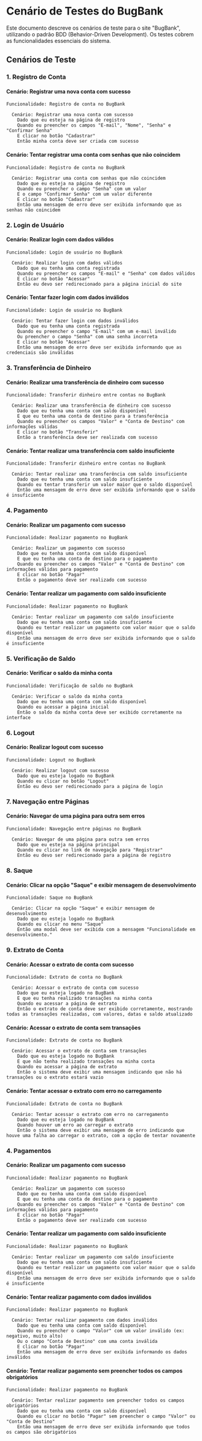 # Cenário de Testes do BugBank

Este documento descreve os cenários de teste para o site "BugBank", utilizando o padrão BDD (Behavior-Driven Development). Os testes cobrem as funcionalidades essenciais do sistema.

## Cenários de Teste

### 1. Registro de Conta

#### Cenário: Registrar uma nova conta com sucesso
```gherkin
Funcionalidade: Registro de conta no BugBank

  Cenário: Registrar uma nova conta com sucesso
    Dado que eu esteja na página de registro
    Quando eu preencher os campos "E-mail", "Nome", "Senha" e "Confirmar Senha"
    E clicar no botão "Cadastrar"
    Então minha conta deve ser criada com sucesso
```

#### Cenário: Tentar registrar uma conta com senhas que não coincidem
```gherkin
Funcionalidade: Registro de conta no BugBank

  Cenário: Registrar uma conta com senhas que não coincidem
    Dado que eu esteja na página de registro
    Quando eu preencher o campo "Senha" com um valor
    E o campo "Confirmar Senha" com um valor diferente
    E clicar no botão "Cadastrar"
    Então uma mensagem de erro deve ser exibida informando que as senhas não coincidem
```

### 2. Login de Usuário

#### Cenário: Realizar login com dados válidos
```gherkin
Funcionalidade: Login de usuário no BugBank

  Cenário: Realizar login com dados válidos
    Dado que eu tenha uma conta registrada
    Quando eu preencher os campos "E-mail" e "Senha" com dados válidos
    E clicar no botão "Acessar"
    Então eu devo ser redirecionado para a página inicial do site
```

#### Cenário: Tentar fazer login com dados inválidos
```gherkin
Funcionalidade: Login de usuário no BugBank

  Cenário: Tentar fazer login com dados inválidos
    Dado que eu tenha uma conta registrada
    Quando eu preencher o campo "E-mail" com um e-mail inválido
    Ou preencher o campo "Senha" com uma senha incorreta
    E clicar no botão "Acessar"
    Então uma mensagem de erro deve ser exibida informando que as credenciais são inválidas
```

### 3. Transferência de Dinheiro

#### Cenário: Realizar uma transferência de dinheiro com sucesso
```gherkin
Funcionalidade: Transferir dinheiro entre contas no BugBank

  Cenário: Realizar uma transferência de dinheiro com sucesso
    Dado que eu tenha uma conta com saldo disponível
    E que eu tenha uma conta de destino para a transferência
    Quando eu preencher os campos "Valor" e "Conta de Destino" com informações válidas
    E clicar no botão "Transferir"
    Então a transferência deve ser realizada com sucesso
```

#### Cenário: Tentar realizar uma transferência com saldo insuficiente
```gherkin
Funcionalidade: Transferir dinheiro entre contas no BugBank

  Cenário: Tentar realizar uma transferência com saldo insuficiente
    Dado que eu tenha uma conta com saldo insuficiente
    Quando eu tentar transferir um valor maior que o saldo disponível
    Então uma mensagem de erro deve ser exibida informando que o saldo é insuficiente
```

### 4. Pagamento

#### Cenário: Realizar um pagamento com sucesso
```gherkin
Funcionalidade: Realizar pagamento no BugBank

  Cenário: Realizar um pagamento com sucesso
    Dado que eu tenha uma conta com saldo disponível
    E que eu tenha uma conta de destino para o pagamento
    Quando eu preencher os campos "Valor" e "Conta de Destino" com informações válidas para pagamento
    E clicar no botão "Pagar"
    Então o pagamento deve ser realizado com sucesso
```

#### Cenário: Tentar realizar um pagamento com saldo insuficiente
```gherkin
Funcionalidade: Realizar pagamento no BugBank

  Cenário: Tentar realizar um pagamento com saldo insuficiente
    Dado que eu tenha uma conta com saldo insuficiente
    Quando eu tentar realizar um pagamento com valor maior que o saldo disponível
    Então uma mensagem de erro deve ser exibida informando que o saldo é insuficiente
```

### 5. Verificação de Saldo

#### Cenário: Verificar o saldo da minha conta
```gherkin
Funcionalidade: Verificação de saldo no BugBank

  Cenário: Verificar o saldo da minha conta
    Dado que eu tenha uma conta com saldo disponível
    Quando eu acessar a página inicial
    Então o saldo da minha conta deve ser exibido corretamente na interface
```

### 6. Logout

#### Cenário: Realizar logout com sucesso
```gherkin
Funcionalidade: Logout no BugBank

  Cenário: Realizar logout com sucesso
    Dado que eu esteja logado no BugBank
    Quando eu clicar no botão "Logout"
    Então eu devo ser redirecionado para a página de login
```

### 7. Navegação entre Páginas

#### Cenário: Navegar de uma página para outra sem erros
```gherkin
Funcionalidade: Navegação entre páginas no BugBank

  Cenário: Navegar de uma página para outra sem erros
    Dado que eu esteja na página principal
    Quando eu clicar no link de navegação para "Registrar"
    Então eu devo ser redirecionado para a página de registro
```

### 8. Saque

#### Cenário: Clicar na opção "Saque" e exibir mensagem de desenvolvimento
```gherkin
Funcionalidade: Saque no BugBank

  Cenário: Clicar na opção "Saque" e exibir mensagem de desenvolvimento
    Dado que eu esteja logado no BugBank
    Quando eu clicar no menu "Saque"
    Então uma modal deve ser exibida com a mensagem "Funcionalidade em desenvolvimento."
```

### 9. Extrato de Conta

#### Cenário: Acessar o extrato de conta com sucesso
```gherkin
Funcionalidade: Extrato de conta no BugBank

  Cenário: Acessar o extrato de conta com sucesso
    Dado que eu esteja logado no BugBank
    E que eu tenha realizado transações na minha conta
    Quando eu acessar a página de extrato
    Então o extrato de conta deve ser exibido corretamente, mostrando todas as transações realizadas, com valores, datas e saldo atualizado
```

#### Cenário: Acessar o extrato de conta sem transações
```gherkin
Funcionalidade: Extrato de conta no BugBank

  Cenário: Acessar o extrato de conta sem transações
    Dado que eu esteja logado no BugBank
    E que não tenha realizado transações na minha conta
    Quando eu acessar a página de extrato
    Então o sistema deve exibir uma mensagem indicando que não há transações ou o extrato estará vazio
```

#### Cenário: Tentar acessar o extrato com erro no carregamento
```gherkin
Funcionalidade: Extrato de conta no BugBank

  Cenário: Tentar acessar o extrato com erro no carregamento
    Dado que eu esteja logado no BugBank
    Quando houver um erro ao carregar o extrato
    Então o sistema deve exibir uma mensagem de erro indicando que houve uma falha ao carregar o extrato, com a opção de tentar novamente
```

### 4. Pagamentos

#### Cenário: Realizar um pagamento com sucesso
```gherkin
Funcionalidade: Realizar pagamento no BugBank

  Cenário: Realizar um pagamento com sucesso
    Dado que eu tenha uma conta com saldo disponível
    E que eu tenha uma conta de destino para o pagamento
    Quando eu preencher os campos "Valor" e "Conta de Destino" com informações válidas para pagamento
    E clicar no botão "Pagar"
    Então o pagamento deve ser realizado com sucesso
```

#### Cenário: Tentar realizar um pagamento com saldo insuficiente
```gherkin
Funcionalidade: Realizar pagamento no BugBank

  Cenário: Tentar realizar um pagamento com saldo insuficiente
    Dado que eu tenha uma conta com saldo insuficiente
    Quando eu tentar realizar um pagamento com valor maior que o saldo disponível
    Então uma mensagem de erro deve ser exibida informando que o saldo é insuficiente
```

#### Cenário: Tentar realizar pagamento com dados inválidos
```gherkin
Funcionalidade: Realizar pagamento no BugBank

  Cenário: Tentar realizar pagamento com dados inválidos
    Dado que eu tenha uma conta com saldo disponível
    Quando eu preencher o campo "Valor" com um valor inválido (ex: negativo, muito alto)
    Ou o campo "Conta de Destino" com uma conta inválida
    E clicar no botão "Pagar"
    Então uma mensagem de erro deve ser exibida informando os dados inválidos
```

#### Cenário: Tentar realizar pagamento sem preencher todos os campos obrigatórios
```gherkin
Funcionalidade: Realizar pagamento no BugBank

  Cenário: Tentar realizar pagamento sem preencher todos os campos obrigatórios
    Dado que eu tenha uma conta com saldo disponível
    Quando eu clicar no botão "Pagar" sem preencher o campo "Valor" ou "Conta de Destino"
    Então uma mensagem de erro deve ser exibida informando que todos os campos são obrigatórios
```
